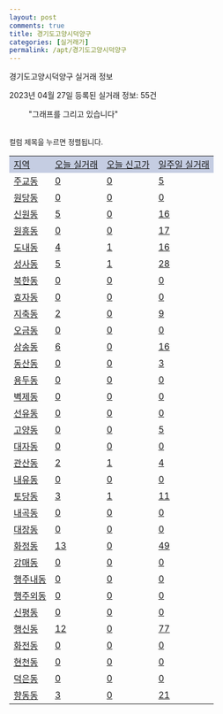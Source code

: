 ```yaml
---
layout: post
comments: true
title: 경기도고양시덕양구
categories: [실거래가]
permalink: /apt/경기도고양시덕양구
---
```


경기도고양시덕양구 실거래 정보

2023년 04월 27일 등록된 실거래 정보: 55건

<!--<script async src="https://pagead2.googlesyndication.com/pagead/js/adsbygoogle.js?client=ca-pub-3485438051770037"
 crossorigin="anonymous"></script>-->

<script type="text/javascript">
  google.charts.load('current', {'packages':['corechart']});
  google.charts.setOnLoadCallback(drawChart);

  function drawChart() {
    var data = google.visualization.arrayToDataTable([['거래일', '매매', '전월세', '전매'], ['21-01', 6, 9, 0], ['21-02', 0, 5, 0], ['21-03', 0, 6, 0], ['21-04', 0, 1, 0], ['21-05', 0, 2, 0], ['21-06', 0, 2, 0], ['21-07', 1, 53, 0], ['21-08', 154, 173, 0], ['21-09', 9, 25, 0], ['21-10', 0, 3, 0], ['21-11', 7, 28, 0], ['21-12', 0, 7, 0], ['22-01', 0, 66, 0], ['22-02', 4, 27, 0], ['22-03', 5, 17, 0], ['22-04', 22, 131, 0], ['22-05', 160, 857, 7], ['22-06', 108, 774, 0], ['22-07', 84, 833, 1], ['22-08', 62, 905, 0], ['22-09', 79, 1081, 22], ['22-10', 53, 1055, 7], ['22-11', 105, 989, 11], ['22-12', 69, 828, 4], ['23-01', 154, 760, 4], ['23-02', 243, 1016, 4], ['23-03', 304, 928, 2], ['23-04', 138, 481, 4]]);

    var options = {
      title: '최근 1년간 유형별 거래량 추이',
      legend: { position: 'bottom' }
    };

    setTimeout(function() {
        var chart = new google.visualization.LineChart(document.getElementById('columnchart_material'));
        chart.draw(data, (options));
        document.getElementById('loading').style.display = 'none';
        var dayLabel = (new Date()).getDay();
        if (dayLabel < 2) {
            sorttable.innerSortFunction.apply(document.getElementById('week'), []);
            sorttable.innerSortFunction.apply(document.getElementById('week'), []);        
        }
        else {
            sorttable.innerSortFunction.apply(document.getElementById('today'), []);
            sorttable.innerSortFunction.apply(document.getElementById('today'), []);
        }
    }, 200);

  }
</script>

<div id="loading" style="z-index:20; display: block; margin-left: 35px">"그래프를 그리고 있습니다"</div>
<div id="columnchart_material" style="width: 95%; margin-left: -35px; display: block"></div>
<!--<div style="width: 95%; margin-left: -35px; display: block">
      <script async src="https://pagead2.googlesyndication.com/pagead/js/adsbygoogle.js?client=ca-pub-3485438051770037"
          crossorigin="anonymous"></script>
      <ins class="adsbygoogle"
          style="display:block"
          data-ad-format="fluid"
          data-ad-layout-key="-fb+5w+4e-db+86"
          data-ad-client="ca-pub-3485438051770037"
          data-ad-slot="1827090281"></ins>
      <script>
          (adsbygoogle = window.adsbygoogle || []).push({});
      </script>
</div>-->
<br>

<font size='small' style='font-size: small;'>컬럼 제목을 누르면 정렬됩니다.</font>
<table class="sortable">
  <tr style='background-color: rgba(114, 132, 186,0.4);'>
    <td id="region"><a href="#">지역</a></td>
    <td id="today"><a href="#">오늘 실거래</a></td>
    <td id="today_new"><a href="#">오늘 신고가</a></td>
    <td id="week"><a href="#">일주일 실거래</a></td>
  </tr>

  
  <tr class="item">
    <td><a href="경기도고양시덕양구주교동">주교동</a></td>
    <td><a href="경기도고양시덕양구주교동">0</a></td>
    <td><a href="경기도고양시덕양구주교동">0</a></td>
    <td><a href="경기도고양시덕양구주교동">5</a></td>
  </tr>
    

  <tr class="item">
    <td><a href="경기도고양시덕양구원당동">원당동</a></td>
    <td><a href="경기도고양시덕양구원당동">0</a></td>
    <td><a href="경기도고양시덕양구원당동">0</a></td>
    <td><a href="경기도고양시덕양구원당동">0</a></td>
  </tr>
    

  <tr class="item">
    <td><a href="경기도고양시덕양구신원동">신원동</a></td>
    <td><a href="경기도고양시덕양구신원동">5</a></td>
    <td><a href="경기도고양시덕양구신원동">0</a></td>
    <td><a href="경기도고양시덕양구신원동">16</a></td>
  </tr>
    

  <tr class="item">
    <td><a href="경기도고양시덕양구원흥동">원흥동</a></td>
    <td><a href="경기도고양시덕양구원흥동">0</a></td>
    <td><a href="경기도고양시덕양구원흥동">0</a></td>
    <td><a href="경기도고양시덕양구원흥동">17</a></td>
  </tr>
    

  <tr class="item">
    <td><a href="경기도고양시덕양구도내동">도내동</a></td>
    <td><a href="경기도고양시덕양구도내동">4</a></td>
    <td><a href="경기도고양시덕양구도내동">1</a></td>
    <td><a href="경기도고양시덕양구도내동">16</a></td>
  </tr>
    

  <tr class="item">
    <td><a href="경기도고양시덕양구성사동">성사동</a></td>
    <td><a href="경기도고양시덕양구성사동">5</a></td>
    <td><a href="경기도고양시덕양구성사동">1</a></td>
    <td><a href="경기도고양시덕양구성사동">28</a></td>
  </tr>
    

  <tr class="item">
    <td><a href="경기도고양시덕양구북한동">북한동</a></td>
    <td><a href="경기도고양시덕양구북한동">0</a></td>
    <td><a href="경기도고양시덕양구북한동">0</a></td>
    <td><a href="경기도고양시덕양구북한동">0</a></td>
  </tr>
    

  <tr class="item">
    <td><a href="경기도고양시덕양구효자동">효자동</a></td>
    <td><a href="경기도고양시덕양구효자동">0</a></td>
    <td><a href="경기도고양시덕양구효자동">0</a></td>
    <td><a href="경기도고양시덕양구효자동">0</a></td>
  </tr>
    

  <tr class="item">
    <td><a href="경기도고양시덕양구지축동">지축동</a></td>
    <td><a href="경기도고양시덕양구지축동">2</a></td>
    <td><a href="경기도고양시덕양구지축동">0</a></td>
    <td><a href="경기도고양시덕양구지축동">9</a></td>
  </tr>
    

  <tr class="item">
    <td><a href="경기도고양시덕양구오금동">오금동</a></td>
    <td><a href="경기도고양시덕양구오금동">0</a></td>
    <td><a href="경기도고양시덕양구오금동">0</a></td>
    <td><a href="경기도고양시덕양구오금동">0</a></td>
  </tr>
    

  <tr class="item">
    <td><a href="경기도고양시덕양구삼송동">삼송동</a></td>
    <td><a href="경기도고양시덕양구삼송동">6</a></td>
    <td><a href="경기도고양시덕양구삼송동">0</a></td>
    <td><a href="경기도고양시덕양구삼송동">16</a></td>
  </tr>
    

  <tr class="item">
    <td><a href="경기도고양시덕양구동산동">동산동</a></td>
    <td><a href="경기도고양시덕양구동산동">0</a></td>
    <td><a href="경기도고양시덕양구동산동">0</a></td>
    <td><a href="경기도고양시덕양구동산동">3</a></td>
  </tr>
    

  <tr class="item">
    <td><a href="경기도고양시덕양구용두동">용두동</a></td>
    <td><a href="경기도고양시덕양구용두동">0</a></td>
    <td><a href="경기도고양시덕양구용두동">0</a></td>
    <td><a href="경기도고양시덕양구용두동">0</a></td>
  </tr>
    

  <tr class="item">
    <td><a href="경기도고양시덕양구벽제동">벽제동</a></td>
    <td><a href="경기도고양시덕양구벽제동">0</a></td>
    <td><a href="경기도고양시덕양구벽제동">0</a></td>
    <td><a href="경기도고양시덕양구벽제동">0</a></td>
  </tr>
    

  <tr class="item">
    <td><a href="경기도고양시덕양구선유동">선유동</a></td>
    <td><a href="경기도고양시덕양구선유동">0</a></td>
    <td><a href="경기도고양시덕양구선유동">0</a></td>
    <td><a href="경기도고양시덕양구선유동">0</a></td>
  </tr>
    

  <tr class="item">
    <td><a href="경기도고양시덕양구고양동">고양동</a></td>
    <td><a href="경기도고양시덕양구고양동">0</a></td>
    <td><a href="경기도고양시덕양구고양동">0</a></td>
    <td><a href="경기도고양시덕양구고양동">5</a></td>
  </tr>
    

  <tr class="item">
    <td><a href="경기도고양시덕양구대자동">대자동</a></td>
    <td><a href="경기도고양시덕양구대자동">0</a></td>
    <td><a href="경기도고양시덕양구대자동">0</a></td>
    <td><a href="경기도고양시덕양구대자동">0</a></td>
  </tr>
    

  <tr class="item">
    <td><a href="경기도고양시덕양구관산동">관산동</a></td>
    <td><a href="경기도고양시덕양구관산동">2</a></td>
    <td><a href="경기도고양시덕양구관산동">1</a></td>
    <td><a href="경기도고양시덕양구관산동">4</a></td>
  </tr>
    

  <tr class="item">
    <td><a href="경기도고양시덕양구내유동">내유동</a></td>
    <td><a href="경기도고양시덕양구내유동">0</a></td>
    <td><a href="경기도고양시덕양구내유동">0</a></td>
    <td><a href="경기도고양시덕양구내유동">0</a></td>
  </tr>
    

  <tr class="item">
    <td><a href="경기도고양시덕양구토당동">토당동</a></td>
    <td><a href="경기도고양시덕양구토당동">3</a></td>
    <td><a href="경기도고양시덕양구토당동">1</a></td>
    <td><a href="경기도고양시덕양구토당동">11</a></td>
  </tr>
    

  <tr class="item">
    <td><a href="경기도고양시덕양구내곡동">내곡동</a></td>
    <td><a href="경기도고양시덕양구내곡동">0</a></td>
    <td><a href="경기도고양시덕양구내곡동">0</a></td>
    <td><a href="경기도고양시덕양구내곡동">0</a></td>
  </tr>
    

  <tr class="item">
    <td><a href="경기도고양시덕양구대장동">대장동</a></td>
    <td><a href="경기도고양시덕양구대장동">0</a></td>
    <td><a href="경기도고양시덕양구대장동">0</a></td>
    <td><a href="경기도고양시덕양구대장동">0</a></td>
  </tr>
    

  <tr class="item">
    <td><a href="경기도고양시덕양구화정동">화정동</a></td>
    <td><a href="경기도고양시덕양구화정동">13</a></td>
    <td><a href="경기도고양시덕양구화정동">0</a></td>
    <td><a href="경기도고양시덕양구화정동">49</a></td>
  </tr>
    

  <tr class="item">
    <td><a href="경기도고양시덕양구강매동">강매동</a></td>
    <td><a href="경기도고양시덕양구강매동">0</a></td>
    <td><a href="경기도고양시덕양구강매동">0</a></td>
    <td><a href="경기도고양시덕양구강매동">0</a></td>
  </tr>
    

  <tr class="item">
    <td><a href="경기도고양시덕양구행주내동">행주내동</a></td>
    <td><a href="경기도고양시덕양구행주내동">0</a></td>
    <td><a href="경기도고양시덕양구행주내동">0</a></td>
    <td><a href="경기도고양시덕양구행주내동">0</a></td>
  </tr>
    

  <tr class="item">
    <td><a href="경기도고양시덕양구행주외동">행주외동</a></td>
    <td><a href="경기도고양시덕양구행주외동">0</a></td>
    <td><a href="경기도고양시덕양구행주외동">0</a></td>
    <td><a href="경기도고양시덕양구행주외동">0</a></td>
  </tr>
    

  <tr class="item">
    <td><a href="경기도고양시덕양구신평동">신평동</a></td>
    <td><a href="경기도고양시덕양구신평동">0</a></td>
    <td><a href="경기도고양시덕양구신평동">0</a></td>
    <td><a href="경기도고양시덕양구신평동">0</a></td>
  </tr>
    

  <tr class="item">
    <td><a href="경기도고양시덕양구행신동">행신동</a></td>
    <td><a href="경기도고양시덕양구행신동">12</a></td>
    <td><a href="경기도고양시덕양구행신동">0</a></td>
    <td><a href="경기도고양시덕양구행신동">77</a></td>
  </tr>
    

  <tr class="item">
    <td><a href="경기도고양시덕양구화전동">화전동</a></td>
    <td><a href="경기도고양시덕양구화전동">0</a></td>
    <td><a href="경기도고양시덕양구화전동">0</a></td>
    <td><a href="경기도고양시덕양구화전동">0</a></td>
  </tr>
    

  <tr class="item">
    <td><a href="경기도고양시덕양구현천동">현천동</a></td>
    <td><a href="경기도고양시덕양구현천동">0</a></td>
    <td><a href="경기도고양시덕양구현천동">0</a></td>
    <td><a href="경기도고양시덕양구현천동">0</a></td>
  </tr>
    

  <tr class="item">
    <td><a href="경기도고양시덕양구덕은동">덕은동</a></td>
    <td><a href="경기도고양시덕양구덕은동">0</a></td>
    <td><a href="경기도고양시덕양구덕은동">0</a></td>
    <td><a href="경기도고양시덕양구덕은동">0</a></td>
  </tr>
    

  <tr class="item">
    <td><a href="경기도고양시덕양구향동동">향동동</a></td>
    <td><a href="경기도고양시덕양구향동동">3</a></td>
    <td><a href="경기도고양시덕양구향동동">0</a></td>
    <td><a href="경기도고양시덕양구향동동">21</a></td>
  </tr>
    


</table>


    